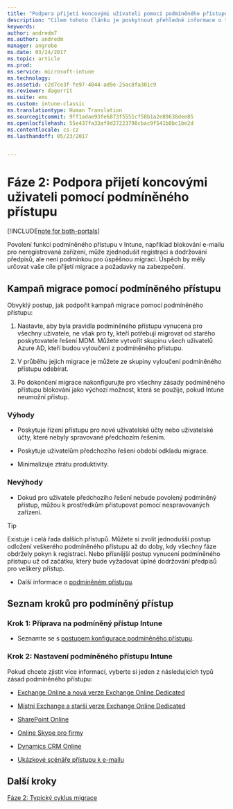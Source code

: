 ```yaml
---
title: "Podpora přijetí koncovými uživateli pomocí podmíněného přístupu | Dokumentace Microsoftu"
description: "Cílem tohoto článku je poskytnout přehledné informace o tom, jak pomocí podmíněného přístupu zjednodušit registraci Intune."
keywords: 
author: andredm7
ms.author: andredm
manager: angrobe
ms.date: 03/24/2017
ms.topic: article
ms.prod: 
ms.service: microsoft-intune
ms.technology: 
ms.assetid: c2d7ce3f-fe97-4044-ad9e-25ac8fa301c9
ms.reviewer: dagerrit
ms.suite: ems
ms.custom: intune-classic
ms.translationtype: Human Translation
ms.sourcegitcommit: 9ff1adae93fe6873f5551cf58b1a2e89638dee85
ms.openlocfilehash: 55e437fa33af9d27223798cbac9f541b0bc1be2d
ms.contentlocale: cs-cz
ms.lasthandoff: 05/23/2017


---
```


# <a name="phase-2-drive-end-user-adoption-with-conditional-access"></a>Fáze 2: Podpora přijetí koncovými uživateli pomocí podmíněného přístupu

[!INCLUDE[note for both-portals](../includes/note-for-both-portals.md)]

Povolení funkcí podmíněného přístupu v Intune, například blokování e-mailu pro neregistrovaná zařízení, může zjednodušit registraci a dodržování předpisů, ale není podmínkou pro úspěšnou migraci. Úspěch by měly určovat vaše cíle přijetí migrace a požadavky na zabezpečení.

## <a name="migration-campaign-with-conditional-access"></a>Kampaň migrace pomocí podmíněného přístupu

Obvyklý postup, jak podpořit kampaň migrace pomocí podmíněného přístupu:

1.  Nastavte, aby byla pravidla podmíněného přístupu vynucena pro všechny uživatele, ne však pro ty, kteří potřebují migrovat od starého poskytovatele řešení MDM. Můžete vytvořit skupinu všech uživatelů Azure AD, kteří budou vyloučeni z podmíněného přístupu.

2.  V průběhu jejich migrace je můžete ze skupiny vyloučení podmíněného přístupu odebírat.

3.  Po dokončení migrace nakonfigurujte pro všechny zásady podmíněného přístupu blokování jako výchozí možnost, která se použije, pokud Intune neumožní přístup.

### <a name="advantages"></a>Výhody

-   Poskytuje řízení přístupu pro nové uživatelské účty nebo uživatelské účty, které nebyly spravované předchozím řešením.

-   Poskytuje uživatelům předchozího řešení období odkladu migrace.

-   Minimalizuje ztrátu produktivity.

### <a name="disadvantages"></a>Nevýhody

-   Dokud pro uživatele předchozího řešení nebude povolený podmíněný přístup, můžou k prostředkům přistupovat pomocí nespravovaných zařízení.

> [!TIP]
> Existuje i celá řada dalších přístupů. Můžete si zvolit jednodušší postup odložení veškerého podmíněného přístupu až do doby, kdy všechny fáze obdržely pokyn k registraci. Nebo přísnější postup vynucení podmíněného přístupu už od začátku, který bude vyžadovat úplné dodržování předpisů pro veškerý přístup.

-   Další informace o [podmíněném přístupu](https://docs.microsoft.com/intune/conditional-access).

## <a name="task-list-for-conditional-access"></a>Seznam kroků pro podmíněný přístup

### <a name="task-1-get-ready-for-intune-conditional-access"></a>Krok 1: Příprava na podmíněný přístup Intune

-   Seznamte se s [postupem konfigurace podmíněného přístupu](/intune-classic/deploy-use/restrict-access-to-email-and-o365-services-with-microsoft-intune).

### <a name="task-2-set-up-intune-conditional-access"></a>Krok 2: Nastavení podmíněného přístupu Intune

Pokud chcete zjistit více informací, vyberte si jeden z následujících typů zásad podmíněného přístupu:

-   [Exchange Online a nová verze Exchange Online Dedicated](/intune-classic/deploy-use/restrict-access-to-exchange-online-with-microsoft-intune)

-   [Místní Exchange a starší verze Exchange Online Dedicated](/intune-classic/deploy-use/restrict-access-to-exchange-onpremises-with-microsoft-intune)

-   [SharePoint Online](/intune-classic/deploy-use/restrict-access-to-sharepoint-online-with-microsoft-intune)

-   [Online Skype pro firmy](/intune-classic/deploy-use/restrict-access-to-skype-for-business-online-with-microsoft-intune)

-   [Dynamics CRM Online](/intune-classic/deploy-use/restrict-access-to-dynamics-crm-online-with-microsoft-intune)

-   [Ukázkové scénáře přístupu k e-mailu](/intune-classic/deploy-use/restrict-email-access-example-scenarios)

## <a name="next-steps"></a>Další kroky

[Fáze 2: Typický cyklus migrace](/intune-classic/plan-design/migration-phase2-typical-migration-cycle)

